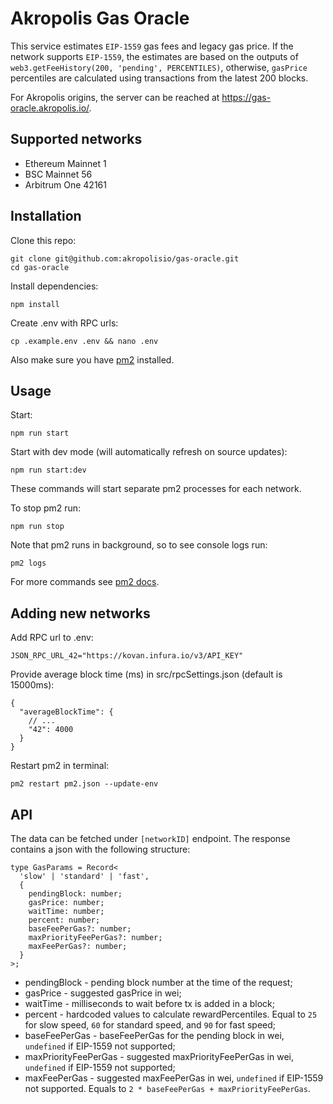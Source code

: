 # Akropolis Gas Oracle
This service estimates `EIP-1559` gas fees and legacy gas price.
If the network supports `EIP-1559`, the estimates are based on the outputs of `web3.getFeeHistory(200, 'pending', PERCENTILES)`, otherwise, `gasPrice` percentiles are calculated using transactions from the latest 200 blocks.

For Akropolis origins, the server can be reached at https://gas-oracle.akropolis.io/.

## Supported networks
- Ethereum Mainnet 1
- BSC Mainnet 56
- Arbitrum One 42161

## Installation
Clone this repo:

```
git clone git@github.com:akropolisio/gas-oracle.git
cd gas-oracle
```

Install dependencies:

```
npm install
```

Create .env with RPC urls:
```
cp .example.env .env && nano .env
```

Also make sure you have [pm2](https://pm2.keymetrics.io/) installed.

## Usage
Start:

```
npm run start
```

Start with dev mode (will automatically refresh on source updates):

```
npm run start:dev
```

These commands will start separate pm2 processes for each network.

To stop pm2 run:

```
npm run stop
``` 
Note that pm2 runs in background, so to see console logs run:
```
pm2 logs
```
For more commands see [pm2 docs](https://pm2.keymetrics.io/docs/usage/quick-start/).

## Adding new networks
Add RPC url to .env:
```
JSON_RPC_URL_42="https://kovan.infura.io/v3/API_KEY"
```
Provide average block time (ms) in src/rpcSettings.json (default is 15000ms):
```
{
  "averageBlockTime": {
    // ...
    "42": 4000
  }
}
```
Restart pm2 in terminal:
```
pm2 restart pm2.json --update-env
```

## API
The data can be fetched under `[networkID]` endpoint. The response contains a json with the following structure:
```
type GasParams = Record<
  'slow' | 'standard' | 'fast',
  {
    pendingBlock: number;
    gasPrice: number;
    waitTime: number;
    percent: number;
    baseFeePerGas?: number;
    maxPriorityFeePerGas?: number;
    maxFeePerGas?: number;
  }
>;
```
- pendingBlock - pending block number at the time of the request;
- gasPrice - suggested gasPrice in wei;
- waitTime - milliseconds to wait before tx is added in a block;
- percent - hardcoded values to calculate rewardPercentiles. Equal to `25` for slow speed, `60` for standard speed, and `90` for fast speed;
- baseFeePerGas - baseFeePerGas for the pending block in wei, `undefined` if EIP-1559 not supported;
- maxPriorityFeePerGas - suggested maxPriorityFeePerGas in wei, `undefined` if EIP-1559 not supported;
- maxFeePerGas - suggested maxFeePerGas in wei, `undefined` if EIP-1559 not supported. Equals to `2 * baseFeePerGas + maxPriorityFeePerGas`.
